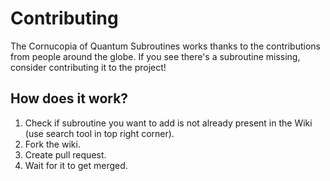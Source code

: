 # Contributing

The Cornucopia of Quantum Subroutines works thanks to the contributions from people around the globe. If you see there's a subroutine missing, consider contributing it to the project!

## How does it work?

1. Check if subroutine you want to add is not already present in the Wiki (use search tool in top right corner).
2. Fork the wiki.
3. Create pull request.
4. Wait for it to get merged.
